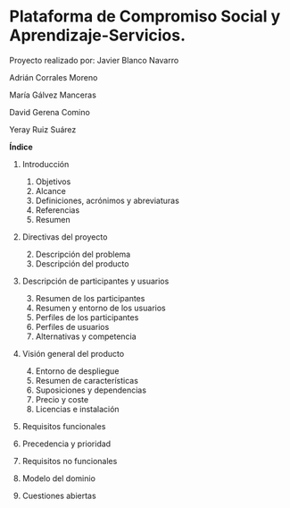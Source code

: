 # Plataforma de Compromiso Social y Aprendizaje-Servicios.
Proyecto realizado por:
Javier Blanco Navarro

Adrián Corrales Moreno

María Gálvez Manceras

David Gerena Comino

Yeray Ruiz Suárez


**Índice**
1. Introducción

    1. Objetivos
    2. Alcance
    3. Definiciones, acrónimos y abreviaturas
    4. Referencias
    5. Resumen
2. Directivas del proyecto

    2. Descripción del problema
    2. Descripción del producto
3. Descripción de participantes y usuarios

    3. Resumen de los participantes
    3. Resumen y entorno de los usuarios
    3. Perfiles de los participantes
    3. Perfiles de usuarios
    3. Alternativas y competencia
4. Visión general del producto

    4. Entorno de despliegue
    4. Resumen de características
    4. Suposiciones y dependencias
    4. Precio y coste
    4. Licencias e instalación
5. Requisitos funcionales

6. Precedencia y prioridad

7. Requisitos no funcionales

8. Modelo del dominio
9. Cuestiones abiertas 


